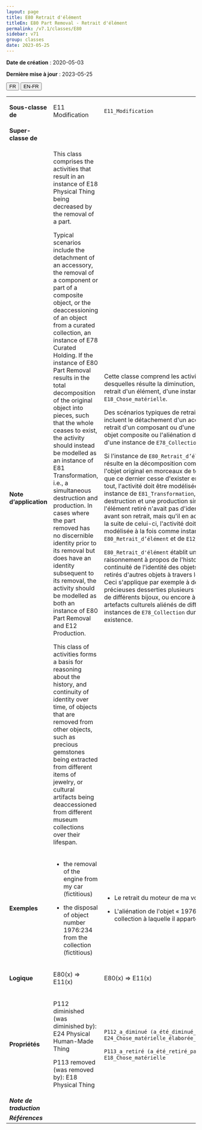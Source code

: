 ```yaml
---
layout: page
title: E80 Retrait d'élément
titleEn: E80 Part Removal - Retrait d'élément
permalink: /v7.1/classes/E80
sidebar: v71
group: classes
date: 2023-05-25
---
```


**Date de création** : 2020-05-03

**Dernière mise à jour** : 2023-05-25

<div class="lang-buttons">
 <button id="fr" class="activate">FR</button>
 <button id="en-fr">EN-FR</button>
</div>

<table>
<tbody>
<tr>
<td><strong>Sous-classe de</strong></td>
<td class="en">
<p>E11 Modification</p>
</td>
<td>
<p><code class="language-plaintext highlighter-rouge">E11_Modification</code></p>
</td>
</tr>
<tr>
<td><strong>Super-classe de</strong></td>
<td class="en">
</td>
<td>
</td>
</tr>
<tr>
<td><strong>Note d’application</strong></td>
<td class="en">
<p>This class comprises the activities that result in an instance of E18 Physical Thing being decreased by the removal of a part.</p>
<p>Typical scenarios include the detachment of an accessory, the removal of a component or part of a composite object, or the deaccessioning of an object from a curated collection, an instance of E78 Curated Holding. If the instance of E80 Part Removal results in the total decomposition of the original object into pieces, such that the whole ceases to exist, the activity should instead be modelled as an instance of E81 Transformation, i.e., a simultaneous destruction and production. In cases where the part removed has no discernible identity prior to its removal but does have an identity subsequent to its removal, the activity should be modelled as both an instance of E80 Part Removal and E12 Production. </p>
<p>This class of activities forms a basis for reasoning about the history, and continuity of identity over time, of objects that are removed from other objects, such as precious gemstones being extracted from different items of jewelry, or cultural artifacts being deaccessioned from different museum collections over their lifespan.</p>
</td>
<td>
<p>Cette classe comprend les activités desquelles résulte la diminution, du fait du retrait d'un élément, d'une instance de <code class="language-plaintext highlighter-rouge">E18_Chose_matérielle</code>. </p>
<p>Des scénarios typiques de retrait d'élément incluent le détachement d'un accessoire, le retrait d'un composant ou d'une partie d'un objet composite ou l'aliénation d'un objet d'une instance de <code class="language-plaintext highlighter-rouge">E78_Collection</code>. </p>
<p>Si l'instance de <code class="language-plaintext highlighter-rouge">E80_Retrait_d’élément</code> résulte en la décomposition complète de l'objet original en morceaux de telle sorte que ce dernier cesse d'exister en tant que tout, l'activité doit être modélisée comme une instance de <code class="language-plaintext highlighter-rouge">E81_Transformation</code>, c.-à-d. une destruction et une production simultanées. Si l'élément retiré n'avait pas d'identité propre avant son retrait, mais qu'il en acquiert une à la suite de celui-ci, l'activité doit être modélisée à la fois comme instance de <code class="language-plaintext highlighter-rouge">E80_Retrait_d’élément</code> et de <code class="language-plaintext highlighter-rouge">E12_Production</code>. </p>
<p><code class="language-plaintext highlighter-rouge">E80_Retrait_d'élément</code> établit un cadre de raisonnement à propos de l'histoire et de la continuité de l'identité des objets qui sont retirés d'autres objets à travers le temps. Ceci s'applique par exemple à des pierres précieuses desserties plusieurs fois de suite de différents bijoux, ou encore à des artefacts culturels aliénés de différentes instances de <code class="language-plaintext highlighter-rouge">E78_Collection</code> durant leur existence. </p>
</td>
</tr>
<tr>
<td><strong>Exemples</strong></td>
<td class="en">
<ul>
<li><p>the removal of the engine from my car (fictitious)</p>
</li>
<li><p>the disposal of object number 1976:234 from the collection (fictitious)</p>
</li>
</ul>
</td>
<td>
<ul>
<li><p>Le retrait du moteur de ma voiture (fictif)</p>
</li>
<li><p>L'aliénation de l'objet « 1976:234 » de la collection à laquelle il appartenait (fictif)</p>
</li>
</ul>
</td>
</tr>
<tr>
<td><strong>Logique</strong></td>
<td class="en">
<p>E80(x) ⇒ E11(x)</p>
</td>
<td>
<p>E80(x) ⇒ E11(x)</p>
</td>
</tr>
<tr>
<td><strong>Propriétés</strong></td>
<td class="en">
<p>P112 diminished (was diminished by): E24 Physical Human-Made Thing</p>
<p>P113 removed (was removed by): E18 Physical Thing</p>
</td>
<td>
<p><code class="language-plaintext highlighter-rouge">P112_a_diminué (a_été_diminué_par)</code> : <code class="language-plaintext highlighter-rouge">E24_Chose_matérielle_élaborée_par_l’humain</code></p>
<p><code class="language-plaintext highlighter-rouge">P113_a_retiré (a_été_retiré_par)</code> : <code class="language-plaintext highlighter-rouge">E18_Chose_matérielle</code></p>
</td>
</tr>
<tr>
<td><strong><em>Note de traduction</em></strong></td>
<td colspan="2">
</td>
</tr>
<tr>
<td><strong><em>Références</em></strong></td>
<td colspan="2">
</td>
</tr>
</tbody>
</table>
